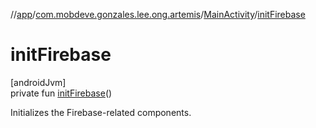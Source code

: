 //[app](../../../index.md)/[com.mobdeve.gonzales.lee.ong.artemis](../index.md)/[MainActivity](index.md)/[initFirebase](init-firebase.md)

# initFirebase

[androidJvm]\
private fun [initFirebase](init-firebase.md)()

Initializes the Firebase-related components.
